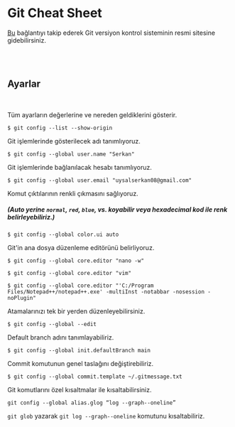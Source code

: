 # Git Cheat Sheet

[Bu][git-sitesi] bağlantıyı takip ederek Git versiyon kontrol sisteminin resmi sitesine gidebilirsiniz.

</br></br>

## Ayarlar

</br>

Tüm ayarların değerlerine ve nereden geldiklerini gösterir.

`$ git config --list --show-origin`

Git işlemlerinde gösterilecek adı tanımlıyoruz.

`$ git config --global user.name "Serkan"`

Git işlemlerinde bağlanılacak hesabı tanımlıyoruz.

`$ git config --global user.email "uysalserkan08@gmail.com"`

Komut çıktılarının renkli çıkmasını sağlıyoruz. 
##### (Auto yerine `normal`, `red`, `blue`, vs. koyabilir veya hexadecimal kod ile renk belirleyebiliriz.)

`$ git config --global color.ui auto`

Git'in ana dosya düzenleme editörünü belirliyoruz.

`$ git config --global core.editor "nano -w"`

`$ git config --global core.editor "vim"`

`$ git config --global core.editor "'C:/Program Files/Notepad++/notepad++.exe' -multiInst -notabbar -nosession -noPlugin"`

Atamalarınızı tek bir yerden düzenleyebilirsiniz.

`$ git config --global --edit`

Default branch adını tanımlayabiliriz.

`$ git config --global init.defaultBranch main`

Commit komutunun genel taslağını değiştirebiliriz.

`$ git config --global commit.template ~/.gitmessage.txt`

Git komutlarını özel kısaltmalar ile kısaltabilirsiniz.

`git config --global alias.glog “log --graph--oneline”`

`git glob` yazarak `git log --graph--oneline` komutunu kısaltabiliriz.

[git-sitesi]: https://git-scm.com/